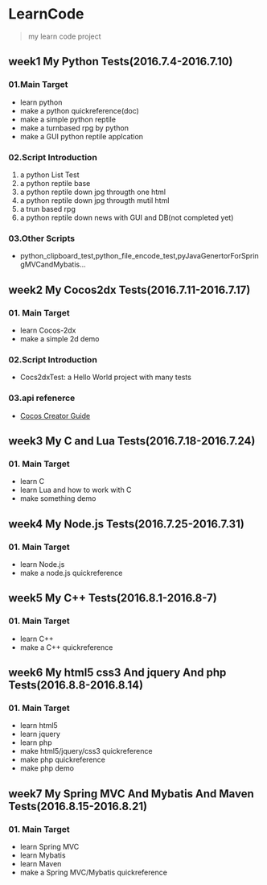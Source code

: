 # LearnCode
> my learn code project  

## week1 My Python Tests(2016.7.4-2016.7.10)
### 01.Main Target
* learn python
* make a python quickreference(doc)
* make a simple python reptile
* make a turnbased rpg by python
* make a GUI python reptile applcation

### 02.Script Introduction
1. a python List Test
2. a python reptile base
3. a python reptile down jpg througth one html
4. a python reptile down jpg througth mutil html
5. a trun based rpg
6. a python reptile down news with GUI and DB(not completed yet)

### 03.Other Scripts
* python_clipboard_test,python_file_encode_test,pyJavaGenertorForSpringMVCandMybatis...

## week2 My Cocos2dx Tests(2016.7.11-2016.7.17)
### 01. Main Target
* learn Cocos-2dx
* make a simple 2d demo

### 02.Script Introduction
* Cocs2dxTest: a Hello World project with many tests

### 03.api refenerce
* [Cocos Creator Guide](http://cocos.com/docs/creator/index.html)

## week3 My C and Lua Tests(2016.7.18-2016.7.24)
### 01. Main Target
* learn C
* learn Lua and how to work with C
* make something demo

## week4 My Node.js Tests(2016.7.25-2016.7.31)
### 01. Main Target
* learn Node.js
* make a node.js quickreference

## week5 My C++ Tests(2016.8.1-2016.8-7)
### 01. Main Target
* learn C++
* make a C++ quickreference

## week6 My html5 css3 And jquery And php Tests(2016.8.8-2016.8.14)
### 01. Main Target
* learn html5
* learn jquery
* learn php
* make html5/jquery/css3 quickreference
* make php quickreference
* make php demo

## week7 My Spring MVC And Mybatis And Maven Tests(2016.8.15-2016.8.21)
### 01. Main Target
* learn Spring MVC
* learn Mybatis
* learn Maven
* make a Spring MVC/Mybatis quickreference